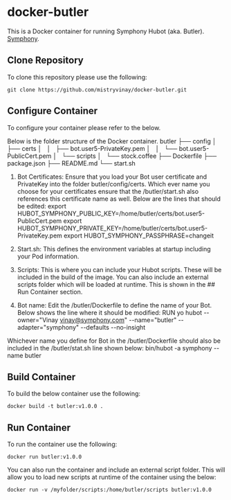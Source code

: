 # docker-butler
This is a Docker container for running Symphony Hubot (aka. Butler). [Symphony](http://www.symphony.com).

## Clone Repository
To clone this repository please use the following:

    git clone https://github.com/mistryvinay/docker-butler.git

## Configure Container
To configure your container please refer to the below.

Below is the folder structure of the Docker container.
butler
├── config
│   ├── certs
│   │   ├── bot.user5-PrivateKey.pem
│   │   └── bot.user5-PublicCert.pem
│   └── scripts
│       └── stock.coffee
├── Dockerfile
├── package.json
├── README.md
└── start.sh

1. Bot Certificates: Ensure that you load your Bot user certificate and PrivateKey into the folder butler/config/certs.  Which ever name you choose for your certificates ensure that the /butler/start.sh also references this certificate name as well. Below are the lines that should be edited:
    export HUBOT_SYMPHONY_PUBLIC_KEY=/home/butler/certs/bot.user5-PublicCert.pem
    export HUBOT_SYMPHONY_PRIVATE_KEY=/home/butler/certs/bot.user5-PrivateKey.pem
    export HUBOT_SYMPHONY_PASSPHRASE=changeit

2. Start.sh: This defines the environment variables at startup including your Pod information.  

3. Scripts:  This is where you can include your Hubot scripts.  These will be included in the build of the image.  You can also include an external scripts folder which will be loaded at runtime.  This is shown in the ## Run Container section.

4. Bot name:  Edit the /butler/Dockerfile to define the name of your Bot.  Below shows the line where it should be modified:
    RUN yo hubot --owner="Vinay <vinay@symphony.com>" --name="butler" --adapter="symphony" --defaults --no-insight

Whichever name you define for Bot in the /butler/Dockerfile should also be included in the /butler/stat.sh line shown below:
    bin/hubot -a symphony --name butler

## Build Container
To build the below container use the following:

    docker build -t butler:v1.0.0 .

## Run Container
To run the container use the following:

    docker run butler:v1.0.0

You can also run the container and include an external script folder. This will allow you to load new scripts at runtime of the container using the below:

    docker run -v /myfolder/scripts:/home/butler/scripts butler:v1.0.0
